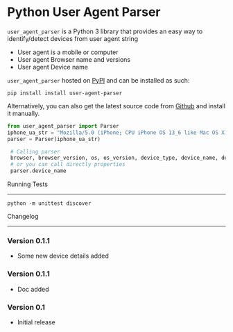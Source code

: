 # Python User Agent Parser

`user_agent_parser` is a Python 3 library that provides an easy way to identify/detect devices from user agent string
* User agent is a mobile or computer
* User agent Browser name and versions
* User agent Device name

`user_agent_parser` hosted on [PyPI](http://pypi.python.org/pypi/user-agent-parser/) and can be installed as such:


    pip install install user-agent-parser

Alternatively, you can also get the latest source code from [Github](https://github.com/Purushot14/user-agent-parser) and install it manually.

```python 
from user_agent_parser import Parser
iphone_ua_str = "Mozilla/5.0 (iPhone; CPU iPhone OS 13_6 like Mac OS X) AppleWebKit/605.1.15 (KHTML, like Gecko) CriOS/92.0.4515.90 Mobile/15E148 Safari/604.1"
parser = Parser(iphone_ua_str)

 # Calling parser
 browser, browser_version, os, os_version, device_type, device_name, device_host = parser()
 # or you can call directly properties
 parser.device_name
```
Running Tests

_____________

    python -m unittest discover


Changelog
__________
### Version 0.1.1

* Some new device details added

### Version 0.1.1

* Doc added

### Version 0.1

* Initial release